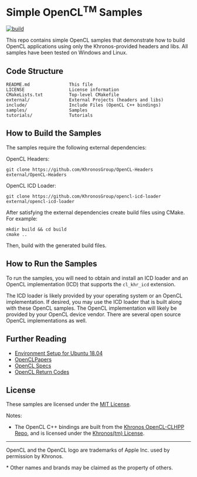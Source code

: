 # Simple OpenCL<sup>TM</sup> Samples

[![build](https://github.com/bashbaug/SimpleOpenCLSamples/workflows/build/badge.svg)](https://github.com/bashbaug/SimpleOpenCLSamples/actions?query=workflow%3Abuild)

This repo contains simple OpenCL samples that demonstrate how to build
OpenCL applications using only the Khronos-provided headers and libs.
All samples have been tested on Windows and Linux.


## Code Structure

```
README.md               This file
LICENSE                 License information
CMakeLists.txt          Top-level CMakefile
external/               External Projects (headers and libs)
include/                Include Files (OpenCL C++ bindings)
samples/                Samples
tutorials/              Tutorials
```

## How to Build the Samples

The samples require the following external dependencies:

OpenCL Headers:

    git clone https://github.com/KhronosGroup/OpenCL-Headers external/OpenCL-Headers

OpenCL ICD Loader:

    git clone https://github.com/KhronosGroup/opencl-icd-loader external/opencl-icd-loader

After satisfying the external dependencies create build files using CMake.  For example:

    mkdir build && cd build
    cmake ..

Then, build with the generated build files.

## How to Run the Samples

To run the samples, you will need to obtain and install an ICD loader and an 
OpenCL implementation (ICD) that supports the `cl_khr_icd` extension.

The ICD loader is likely provided by your operating system or an OpenCL
implementation.  If desired, you may use the ICD loader that is built along 
with these OpenCL samples.  The OpenCL implementation will likely be provided 
by your OpenCL device vendor.  There are several open source OpenCL
implementations as well.

## Further Reading

* [Environment Setup for Ubuntu 18.04](docs/env/ubuntu/18.04.md)
* [OpenCLPapers](https://github.com/bashbaug/OpenCLPapers)
* [OpenCL Specs](https://www.khronos.org/registry/OpenCL/specs/)
* [OpenCL Return Codes](https://streamhpc.com/blog/2013-04-28/opencl-error-codes/)

## License

These samples are licensed under the [MIT License](LICENSE).

Notes:
* The OpenCL C++ bindings are built from the
[Khronos OpenCL-CLHPP Repo](https://github.com/KhronosGroup/OpenCL-CLHPP),
and is licensed under the
[Khronos(tm) License](https://github.com/KhronosGroup/OpenCL-CLHPP/blob/master/LICENSE.txt).

---
OpenCL and the OpenCL logo are trademarks of Apple Inc. used by permission by Khronos.

\* Other names and brands may be claimed as the property of others.